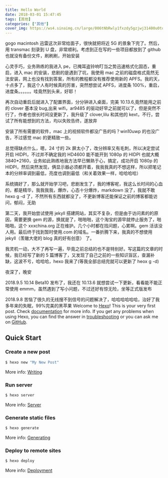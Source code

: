```yaml
---
title: Hello World
date: 2018-03-01 15:47:45
tags: [其他]
categories: ["其他"]
cover_img: https://ws4.sinaimg.cn/large/006tNbRwly1fxzdy5gzjwj31400u0tog.jpg
---
```


gogo macintosh
迅雷这次非常给面子，很快就把将近 5G 的景象下完了。然后，用 transmac 刻录到 U 盘，非常顺利。考虑到正在写的一些项目都放到了 github 也就没有备份文件，刷刷刷，开始安装

心灵手巧，业务熟练的我进入 pe，已掩耳盗铃响叮当之势迅速格式化固态，重启，进入 mac 的安装，悲剧的是遇到了坑，我使用 mac 之前的磁盘格式竟然无法安装，网上也没有找到答案，所有的教程都没有推荐使用新的 APFS。我的天，十点多了，我这个人有时候真的厉害，突然想尝试 APFS，进度条 100%，重启，进度条。。。。。。哇竟然到头来，好耶！

<!-- more -->

再次自动重启后就进入了配置界面，分分钟进入桌面，完美 10.13.6,竟然能用之前的 clover 基本没 bug,出来 wifi，ar9485 的驱动好早之前就可以了，但是突然不行了，作者也很长时间没更新了，我升级了 clover,lilu 和其他的 kext，不行，尝试了所有能想到的方法，均以失败告终，遂放弃

安装了所有需要的软件，mac 上的视频软件都没广告的吗？win10uwp 的也没广告，不过感觉 mac 的更精致一些。

总觉得缺点什么，嗯，24 寸的 2k 屏太小了，改分辨率又有毛刺，所以决定尝试开启 HIDPI，不过并不确定我的 HD4600 能不能开到 1080p 的 HIDPI 也就大概 3840\*2160，业务如此熟练地我方法早已懒熟于心，搞定，成功开启 1080p 的 HIDPI，然后突然发现，俩显示器必须都开着，我我我真的不想这样，所以把笔记本的分辨率调到最低，亮度也调到最低（和关着效果一样，哈哈哈哈）

系统搞好了，那么就开始学习吧，悲剧发生了，我的博客呢，我这么长时间的心血的，都是精华，我我我我，爆炸，心态十分爆炸，markdown 没了，我就不敢 hexo g -d 了，不然所有东西就都没了，不更新博客还能保证之前的博客都能访问，郁闷，无助

第二天，我开始尝试使用 jekyll 搭建网站，其实不复杂，但是由于访问素的的原因，需要更换 gem 的源，换就是了，啪啪啪，这个淘宝的源早就停止服务了，啪啪啪，这个 xxxchina.org 正在维护。几个小时都在找问题，心累啊。gem 活该没人用。最后终于找到暂时使用.com 的域名。一番折腾下来，我真的不想使用 jekyll（羡辙大佬的 blog 真的好有创意） 了。

我灵机一动，大不了再写一遍，毕竟之前总结的也不是特别好。写这篇的文章的时候，我已经写了新的 5 篇博客了，又发现了自己之前的一些知识盲区，查漏补缺，这波不亏，哈哈哈，hexo 我来了(等我全部总结完就可以更新了 heox g -d)

夜深了，晚安

2018.9.5 10.14 Beta10 发布了，我还在 10.13.6 就想尝试一下更新，看看能不能正常使用
emmm，虽然遇到了写小问题，不过还好有惊无险，坐等正式版发布

2018.9.8 苦恼了很久的无线搜不到信号的问题解决了，哈哈哈哈哈哈，治好了我多年来的失眠，99%完美的黑苹果
Welcome to [Hexo](https://hexo.io/)! This is your very first post. Check [documentation](https://hexo.io/docs/) for more info. If you get any problems when using Hexo, you can find the answer in [troubleshooting](https://hexo.io/docs/troubleshooting.html) or you can ask me on [GitHub](https://github.com/hexojs/hexo/issues).

## Quick Start

### Create a new post

```bash
$ hexo new "My New Post"
```

More info: [Writing](https://hexo.io/docs/writing.html)

### Run server

```bash
$ hexo server
```

More info: [Server](https://hexo.io/docs/server.html)

### Generate static files

```bash
$ hexo generate
```

More info: [Generating](https://hexo.io/docs/generating.html)

### Deploy to remote sites

```bash
$ hexo deploy
```

More info: [Deployment](https://hexo.io/docs/deployment.html)
